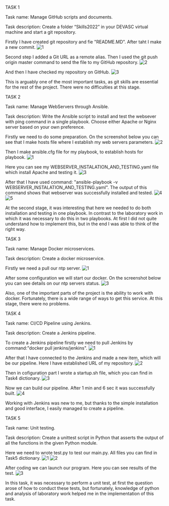 TASK 1 

Task name: Manage GitHub scripts and documents.

Task description: Create a folder “Skills2022” in your DEVASC virtual machine and start a git 
repository.

Firstly I have created git repository and fie "README.MD". After taht I make a new commit.
![1](https://user-images.githubusercontent.com/102226081/191988120-119a3093-0710-4f04-a51d-b276da7da6d6.png)

Second step I added a Git URL as a remote alias. Then I used the git push origin master command to send the file to my GitHub repository.
![2](https://user-images.githubusercontent.com/102226081/191989134-509e774b-4bdd-4221-b0d7-a6bd2a2aa925.png)

And then I have checked my repository on GitHub.
![3](https://user-images.githubusercontent.com/102226081/191989229-603dd901-3b55-4bb9-9763-93ec7dd6a2a1.png)

This is arguably one of the most important tasks, as git skills are essential for the rest of the project. There were no difficulties at this stage.


TASK 2

Task name: Manage WebServers through Ansible.

Task description: Write the Ansible script to install and test the websever with ping command 
in a single playbook. Choose either Apache or Nginx server based on your own 
preference. 

Firstly we need to do some preparation. On the screenshot below you can see that I make hosts file where I establish my web servers parameters.
![2](https://user-images.githubusercontent.com/102226081/192366308-4b66879e-c8d7-4d9b-9a2d-f8a27c736655.png)

Then I make ansible.cfg file for my playbook, to establish hosts for playbook.
![1](https://user-images.githubusercontent.com/102226081/192366063-1bf24480-1782-4bd2-b193-d5ca7aeb072e.png)

Here you can see my WEBSERVER_INSTALATION_AND_TESTING.yaml file which install Apache and testing it.
![3](https://user-images.githubusercontent.com/102226081/192366558-9e33eca2-ac4e-4f7d-b41a-ad565a84fb0d.png)

After that I have used command: "ansible-playbook -v WEBSERVER_INSTALATION_AND_TESTING.yaml". The output of this command shows that webserver was successfully installed and tested.
![4](https://user-images.githubusercontent.com/102226081/192366771-b6b2d252-4ff3-4af7-b696-6d489b9ea603.png)
![5](https://user-images.githubusercontent.com/102226081/192366953-d3cf5cd1-33d9-4d82-a194-a623dce19c61.png)

At the second stage, it was interesting that here we needed to do both installation and testing in one playbook. In contrast to the laboratory work in which it was necessary to do this in two playbooks. At first I did not quite understand how to implement this, but in the end I was able to think of the right way.


TASK 3

Task name: Manage Docker microservices.

Task description: Create a docker microservice.

Firstly we need a pull our ntp server.
![1](https://user-images.githubusercontent.com/102226081/192367176-95e2a7f2-2577-4dee-97dd-028b15efcb57.png)

After some configuration we will start our docker. On the screenshot below you can see details on our ntp servers status.
![3](https://user-images.githubusercontent.com/102226081/192367347-54a7e0a6-d6ee-481f-9796-2d656c1f2c55.png)

Also, one of the important parts of the project is the ability to work with docker. Fortunately, there is a wide range of ways to get this service. At this stage, there were no problems.
 
 
TASK 4
 
Task name: CI/CD Pipeline using Jenkins.
 
Task description: Create a Jenkins pipeline.
 
To create a Jenkins pipeline firstly we need to pull Jenkins by command:"docker pull jenkins/jenkins".
![1](https://user-images.githubusercontent.com/102226081/192367723-dc9e151f-c00e-4115-b7e9-a0ba6bbb869e.png)
 
After that I have connected to the Jenkins and made a new item, which will be our pipeline. Here I have established URL of my repository.
![2](https://user-images.githubusercontent.com/102226081/192367918-f8240e1c-7993-4373-af85-6095af7b3052.png)

Then in cofiguration part I wrote a startup.sh file, which you can find in Task4 dictionary.
![3](https://user-images.githubusercontent.com/102226081/192368115-b4c6ef68-c8bc-4193-8952-0b8468eac110.png)

Now we can build our pipeline. After 1 min and 6 sec it was successfully built.
![4](https://user-images.githubusercontent.com/102226081/192368477-a2807b23-33fe-40e1-a170-5c93457156c8.png)

Working with Jenkins was new to me, but thanks to the simple installation and good interface, I easily managed to create a pipeline.


TASK 5

Task name: Unit testing.

Task description: Create a unittest script in Python that asserts the output of all the 
functions in the given Python module.

Here we need to wrote test.py to test our main.py.
All files you can find in Task5 dictionary.
![1](https://user-images.githubusercontent.com/102226081/192368799-f8b69a69-4da3-4dcd-841c-1c459f2aa375.png)
![2](https://user-images.githubusercontent.com/102226081/192368826-8df7ba68-07e3-4fe4-8348-6dad02a67353.png)

After coding we can launch our program.
Here you can see results of the test.
![3](https://user-images.githubusercontent.com/102226081/192369029-351bb3d2-25d4-4e0b-9a83-5e4b77c5d6f6.png)

In this task, it was necessary to perform a unit test, at first the question arose of how to conduct these tests, but fortunately, knowledge of python and analysis of laboratory work helped me in the implementation of this task.



